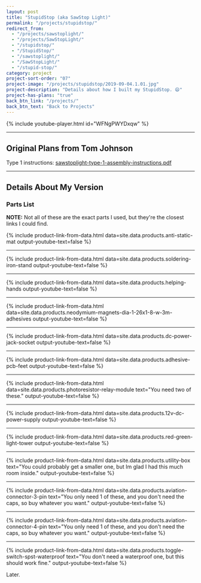 ```yaml
---
layout: post
title: "StupidStop (aka SawStop Light)"
permalink: "/projects/stupidstop/"
redirect_from:
  - "/projects/sawstoplight/"
  - "/projects/SawStopLight/"
  - "/stupidstop/"
  - "/StupidStop/"
  - "/sawstoplight/"
  - "/SawStopLight/"
  - "/stupid-stop/"
category: project
project-sort-order: "07"
project-image: "/projects/stupidstop/2019-09-04.1.01.jpg"
project-description: "Details about how I built my StupidStop. 😄"
project-has-plans: "true"
back_btn_link: "/projects/"
back_btn_text: "Back to Projects"
---
```

{% include youtube-player.html id="WFNgPWYDxqw" %}

<hr class="hr-thick" style="margin-bottom: 30px"/>

## Original Plans from Tom Johnson

Type 1 instructions: [sawstoplight-type-1-assembly-instructions.pdf](/assets/downloads/sawstoplight-type-1-assembly-instructions.pdf)

<hr class="hr-thick" style="margin-bottom: 30px"/>

## Details About My Version

### Parts List

**NOTE:** Not all of these are the exact parts I used, but they're the closest links I could find.

{% include product-link-from-data.html
  data=site.data.products.anti-static-mat
  output-youtube-text=false %}

---

{% include product-link-from-data.html
  data=site.data.products.soldering-iron-stand
  output-youtube-text=false %}

---

{% include product-link-from-data.html
  data=site.data.products.helping-hands
  output-youtube-text=false %}

---

{% include product-link-from-data.html
  data=site.data.products.neodymium-magnets-dia-1-26x1-8-w-3m-adhesives
  output-youtube-text=false %}

---

{% include product-link-from-data.html
  data=site.data.products.dc-power-jack-socket
  output-youtube-text=false %}

---

{% include product-link-from-data.html
  data=site.data.products.adhesive-pcb-feet
  output-youtube-text=false %}

---

{% include product-link-from-data.html
  data=site.data.products.photoresistor-relay-module
  text="You need two of these."
  output-youtube-text=false %}

---

{% include product-link-from-data.html
  data=site.data.products.12v-dc-power-supply
  output-youtube-text=false %}

---

{% include product-link-from-data.html
  data=site.data.products.red-green-light-tower
  output-youtube-text=false %}

---

{% include product-link-from-data.html
  data=site.data.products.utility-box
  text="You could probably get a smaller one, but Im glad I had this much room inside."
  output-youtube-text=false %}

---

{% include product-link-from-data.html
  data=site.data.products.aviation-connector-3-pin
  text="You only need 1 of these, and you don't need the caps, so buy whatever you want."
  output-youtube-text=false %}

---

{% include product-link-from-data.html
  data=site.data.products.aviation-connector-4-pin
  text="You only need 1 of these, and you don't need the caps, so buy whatever you want."
  output-youtube-text=false %}

---

{% include product-link-from-data.html
  data=site.data.products.toggle-switch-spst-waterproof
  text="You don't need a waterproof one, but this should work fine."
  output-youtube-text=false %}


Later.